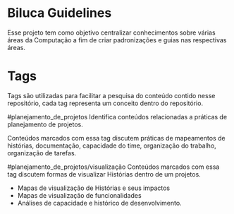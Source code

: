 # Biluca Guidelines

Esse projeto tem como objetivo centralizar conhecimentos sobre várias áreas da Computação a fim de criar padronizações e guias nas respectivas áreas.

# Tags

Tags são utilizadas para facilitar a pesquisa do conteúdo contido nesse repositório, cada tag representa um conceito dentro do repositório.

#planejamento_de_projetos 
Identifica conteúdos relacionadas a práticas de planejamento de projetos.

Conteúdos marcados com essa tag discutem práticas de mapeamentos de histórias, documentação, capacidade do time, organização do trabalho, organização de tarefas.

#planejamento_de_projetos/visualização 
Conteúdos marcados com essa tag discutem formas de visualizar Histórias dentro de um projetos.

- Mapas de visualização de Histórias e seus impactos
- Mapas de visualização de funcionalidades
- Análises de capacidade e histórico de desenvolvimento.